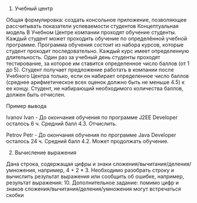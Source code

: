 1. Учебный центр 

Общая формулировка: создать консольное приложение, позволяющее рассчитывать показатели успеваемости студентов
Концептуальная модель
В Учебном Центре компании проходят обучение студенты. Каждый студент может проходить обучение по определённой учебной программе. Программа обучения состоит из набора курсов, которые студент проходит последовательно. Каждый курс имеет определенную длительность. Один раз за учебный день студенты проходят тестирование, за которое им ставится определенное число баллов (от 1 до 5). Студент получает предложение работать в компании после Учебного Центра только, если он набирает определенное число баллов (среднее арифметическое всех оценок должно быть не меньше 4.5) к ее концу. Студент, не набирающий необходимого количества баллов, должен быть отчислен. 

Пример вывода

Ivanov Ivan - До окончания обучения по программе J2EE Developer осталось 6 ч. Средний балл 4.3. Отчислить.

Petrov Petr - До окончания обучения по программе Java Developer осталось 24 ч. Средний балл 4.2. Может продолжать обучение.


2. Вычисление выражения

Дана строка, содержащая цифры и знаки сложения/вычитания/деления/умножения, например, 4 + 2 * 3. Необходимо разобрать строку и вычислить результат выражения или сообщить об ошибке, например, результат выражения: 10.
Дополнительное задание: помимо цифр и знаков сложения/вычитания/деления/умножения могут встречаться скобки

